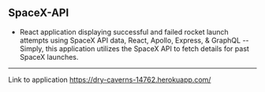 ## SpaceX-API

- React application displaying successful and failed rocket launch attempts using SpaceX API data, React, Apollo, Express, & GraphQL
-- Simply, this application utilizes the SpaceX API to fetch details for past SpaceX launches.  

---

Link to application https://dry-caverns-14762.herokuapp.com/
